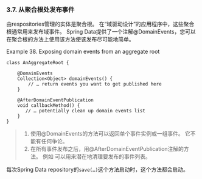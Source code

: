 ### 3.7. 从聚合根处发布事件

由respositories管理的实体是聚合根。 在“域驱动设计”的应用程序中，这些聚合根通常用来发布域事件。 Spring Data提供了一个注解@DomainEvents，您可以在聚合根的方法上使用该方法使该发布尽可能地简单。

Example 38. Exposing domain events from an aggregate root

```
class AnAggregateRoot {

    @DomainEvents 
    Collection<Object> domainEvents() {
        // … return events you want to get published here
    }

    @AfterDomainEventPublication 
    void callbackMethod() {
       // … potentially clean up domain events list
    }
}
```

> 1. 使用@DomainEvents的方法可以返回单个事件实例或一组事件。 它不能有任何争论。
> 2. 在所有事件发布之后，用@AfterDomainEventPublication注解的方法。 例如 可以用来潜在地清理要发布的事件列表。

每次Spring Data repository的`save(…)`这个方法启动时，这个方法都会启动。

